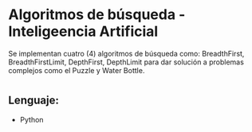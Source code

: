 # Algoritmos de búsqueda - Inteligeencia Artificial

Se implementan cuatro (4) algoritmos de búsqueda como: BreadthFirst, BreadthFirstLimit, DepthFirst, DepthLimit para dar solución a problemas complejos como el Puzzle y Water Bottle.

#

## Lenguaje:

* Python
